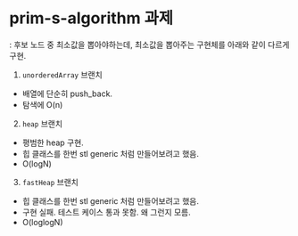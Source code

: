 # prim-s-algorithm 과제
: 후보 노드 중 최소값을 뽑아야하는데, 최소값을 뽑아주는 구현체를 아래와 같이 다르게 구현.

1. `unorderedArray` 브랜치 
- 배열에 단순히 push_back.
- 탐색에 O(n) 

2. `heap` 브랜치
- 평범한 heap 구현.
- 힙 클래스를 한번 stl generic 처럼 만들어보려고 했음.
- O(logN)


3. `fastHeap` 브랜치
- 힙 클래스를 한번 stl generic 처럼 만들어보려고 했음.
- 구현 실패. 테스트 케이스 통과 못함. 왜 그런지 모름.
- O(loglogN)
